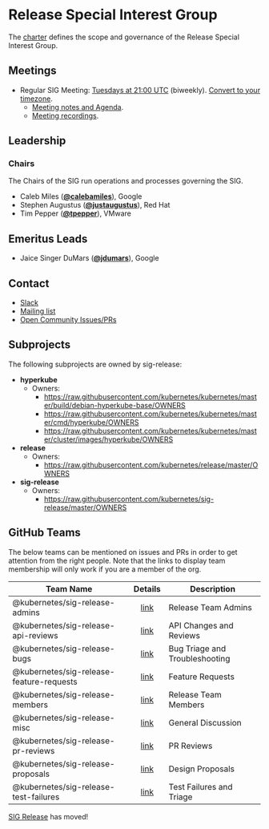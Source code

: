 <!---
This is an autogenerated file!

Please do not edit this file directly, but instead make changes to the
sigs.yaml file in the project root.

To understand how this file is generated, see https://git.k8s.io/community/generator/README.md
--->
# Release Special Interest Group


The [charter](charter.md) defines the scope and governance of the Release Special Interest Group.

## Meetings
* Regular SIG Meeting: [Tuesdays at 21:00 UTC](https://docs.google.com/document/d/1FQx0BPlkkl1Bn0c9ocVBxYIKojpmrS1CFP5h0DI68AE/edit) (biweekly). [Convert to your timezone](http://www.thetimezoneconverter.com/?t=21:00&tz=UTC).
  * [Meeting notes and Agenda](https://docs.google.com/document/d/1Fu6HxXQu8wl6TwloGUEOXVzZ1rwZ72IAhglnaAMCPqA/edit?usp=sharing).
  * [Meeting recordings](https://www.youtube.com/watch?v=I0KbWz8MTMk&list=PL69nYSiGNLP3QKkOsDsO6A0Y1rhgP84iZ).

## Leadership

### Chairs
The Chairs of the SIG run operations and processes governing the SIG.

* Caleb Miles (**[@calebamiles](https://github.com/calebamiles)**), Google
* Stephen Augustus (**[@justaugustus](https://github.com/justaugustus)**), Red Hat
* Tim Pepper (**[@tpepper](https://github.com/tpepper)**), VMware

## Emeritus Leads

* Jaice Singer DuMars (**[@jdumars](https://github.com/jdumars)**), Google

## Contact
* [Slack](https://kubernetes.slack.com/messages/sig-release)
* [Mailing list](https://groups.google.com/forum/#!forum/kubernetes-sig-release)
* [Open Community Issues/PRs](https://github.com/kubernetes/community/labels/sig%2Frelease)

## Subprojects

The following subprojects are owned by sig-release:
- **hyperkube**
  - Owners:
    - https://raw.githubusercontent.com/kubernetes/kubernetes/master/build/debian-hyperkube-base/OWNERS
    - https://raw.githubusercontent.com/kubernetes/kubernetes/master/cmd/hyperkube/OWNERS
    - https://raw.githubusercontent.com/kubernetes/kubernetes/master/cluster/images/hyperkube/OWNERS
- **release**
  - Owners:
    - https://raw.githubusercontent.com/kubernetes/release/master/OWNERS
- **sig-release**
  - Owners:
    - https://raw.githubusercontent.com/kubernetes/sig-release/master/OWNERS

## GitHub Teams

The below teams can be mentioned on issues and PRs in order to get attention from the right people.
Note that the links to display team membership will only work if you are a member of the org.

| Team Name | Details | Description |
| --------- |:-------:| ----------- |
| @kubernetes/sig-release-admins | [link](https://github.com/orgs/kubernetes/teams/sig-release-admins) | Release Team Admins |
| @kubernetes/sig-release-api-reviews | [link](https://github.com/orgs/kubernetes/teams/sig-release-api-reviews) | API Changes and Reviews |
| @kubernetes/sig-release-bugs | [link](https://github.com/orgs/kubernetes/teams/sig-release-bugs) | Bug Triage and Troubleshooting |
| @kubernetes/sig-release-feature-requests | [link](https://github.com/orgs/kubernetes/teams/sig-release-feature-requests) | Feature Requests |
| @kubernetes/sig-release-members | [link](https://github.com/orgs/kubernetes/teams/sig-release-members) | Release Team Members |
| @kubernetes/sig-release-misc | [link](https://github.com/orgs/kubernetes/teams/sig-release-misc) | General Discussion |
| @kubernetes/sig-release-pr-reviews | [link](https://github.com/orgs/kubernetes/teams/sig-release-pr-reviews) | PR Reviews |
| @kubernetes/sig-release-proposals | [link](https://github.com/orgs/kubernetes/teams/sig-release-proposals) | Design Proposals |
| @kubernetes/sig-release-test-failures | [link](https://github.com/orgs/kubernetes/teams/sig-release-test-failures) | Test Failures and Triage |

<!-- BEGIN CUSTOM CONTENT -->
[SIG Release] has moved!

[SIG Release]: https://github.com/kubernetes/sig-release
<!-- END CUSTOM CONTENT -->
